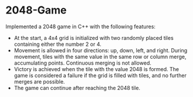 # 2048-Game

Implemented a 2048 game in C++ with the following features:

- At the start, a 4x4 grid is initialized with two randomly placed tiles containing either the number 2 or 4.
- Movement is allowed in four directions: up, down, left, and right. During movement, tiles with the same value in the same row or column merge, accumulating points. Continuous merging is not allowed.
- Victory is achieved when the tile with the value 2048 is formed. The game is considered a failure if the grid is filled with tiles, and no further merges are possible.
- The game can continue after reaching the 2048 tile.
